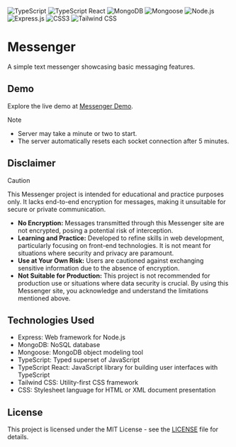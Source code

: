 ![TypeScript](https://img.shields.io/badge/typescript-%23007ACC.svg?style=for-the-badge&logo=typescript&logoColor=white)
![TypeScript React](https://img.shields.io/badge/typescript%20react-%2320232a.svg?style=for-the-badge&logo=react&logoColor=%2361DAFB)
![MongoDB](https://img.shields.io/badge/mongodb-%234ea94b.svg?style=for-the-badge&logo=mongodb&logoColor=white)
![Mongoose](https://img.shields.io/badge/mongoose-%234ea94b.svg?style=for-the-badge&logo=mongoose&logoColor=white)
![Node.js](https://img.shields.io/badge/node.js-%23339933.svg?style=for-the-badge&logo=node.js&logoColor=white)
![Express.js](https://img.shields.io/badge/express.js-%23404d59.svg?style=for-the-badge)
![CSS3](https://img.shields.io/badge/css3-%231572B6.svg?style=for-the-badge&logo=css3&logoColor=white)
![Tailwind CSS](https://img.shields.io/badge/tailwind%20css-%2338B2AC.svg?style=for-the-badge&logo=tailwind-css&logoColor=white)

# Messenger

A simple text messenger showcasing basic messaging features.

## Demo

Explore the live demo at [Messenger Demo](https://messenger-mauve.vercel.app). 
> [!NOTE]
> - Server may take a minute or two to start. 
> - The server automatically resets each socket connection after 5 minutes.

## Disclaimer

> [!CAUTION]
> This Messenger project is intended for educational and practice purposes only. It lacks end-to-end encryption for messages, making it unsuitable for secure or private communication.
> - **No Encryption:**
> Messages transmitted through this Messenger site are not encrypted, posing a potential risk of interception.
> - **Learning and Practice:**
> Developed to refine skills in web development, particularly focusing on front-end technologies. It is not meant for situations where security and privacy are paramount.
> - **Use at Your Own Risk:**
> Users are cautioned against exchanging sensitive information due to the absence of encryption.
> - **Not Suitable for Production:**
> This project is not recommended for production use or situations where data security is crucial.
> By using this Messenger site, you acknowledge and understand the limitations mentioned above.

## Technologies Used

- Express: Web framework for Node.js
- MongoDB: NoSQL database
- Mongoose: MongoDB object modeling tool
- TypeScript: Typed superset of JavaScript
- TypeScript React: JavaScript library for building user interfaces with TypeScript
- Tailwind CSS: Utility-first CSS framework
- CSS: Stylesheet language for HTML or XML document presentation

## License

This project is licensed under the MIT License - see the [LICENSE](./LICENSE.md) file for details.


